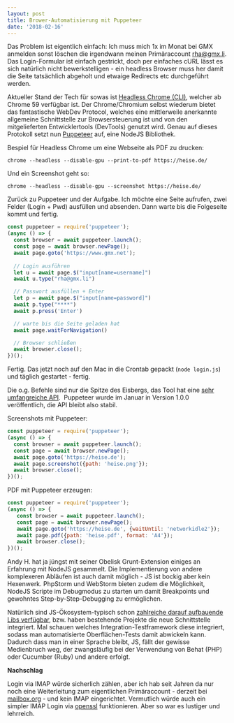 ```yaml
---
layout: post
title: Brower-Automatisierung mit Puppeteer
date: '2018-02-16'
---
```


Das Problem ist eigentlich einfach: Ich muss mich 1x im Monat bei GMX anmelden sonst löschen die irgendwann meinen Primäraccount rha@gmx.li. Das Login-Formular ist einfach gestrickt, doch per einfaches cURL lässt es sich natürlich nicht bewerkstelligen - ein headless Browser muss her damit die Seite tatsächlich abgeholt und etwaige Redirects etc durchgeführt werden.

Aktueller Stand der Tech für sowas ist [Headless Chrome (CLI)](https://developers.google.com/web/updates/2017/04/headless-chrome), welcher ab Chrome 59 verfügbar ist. Der Chrome/Chromium selbst wiederum bietet das fantastische WebDev Protocol, welches eine mittlerweile anerkannte allgemeine Schnittstelle zur Browsersteuerung ist und von den mitgelieferten Entwicklertools (DevTools) genutzt wird. Genau auf dieses Protokoll setzt nun [Puppeteer](https://github.com/GoogleChrome/puppeteer) auf, eine NodeJS Bibliothek.

<!--more-->

Bespiel für Headless Chrome um eine Webseite als PDF zu drucken:

```
chrome --headless --disable-gpu --print-to-pdf https://heise.de/
```

Und ein Screenshot geht so:

```
chrome --headless --disable-gpu --screenshot https://heise.de/
```

Zurück zu Puppeteer und der Aufgabe. Ich möchte eine Seite aufrufen, zwei Felder (Login + Pwd) ausfüllen und absenden. Dann warte bis die Folgeseite kommt und fertig.

```js
const puppeteer = require('puppeteer');
(async () => {
  const browser = await puppeteer.launch();
  const page = await browser.newPage();
  await page.goto('https://www.gmx.net');
  
  // Login ausführen
  let u = await page.$("input[name=username]")
  await u.type("rha@gmx.li")

  // Passwort ausfüllen + Enter
  let p = await page.$("input[name=password]")
  await p.type("****")
  await p.press('Enter')

  // warte bis die Seite geladen hat
  await page.waitForNavigation()

  // Browser schließen
  await browser.close();
})();
```

Fertig. Das jetzt noch auf den Mac in die Crontab gepackt (`node login.js`) und täglich gestartet - fertig.

Die o.g. Befehle sind nur die Spitze des Eisbergs, das Tool hat eine [sehr umfangreiche API](https://github.com/GoogleChrome/puppeteer/blob/master/docs/api.md#).  Puppeteer wurde im Januar in Version 1.0.0 veröffentlich, die API bleibt also stabil.

Screenshots mit Puppeteer:

```js
const puppeteer = require('puppeteer');
(async () => {
  const browser = await puppeteer.launch();
  const page = await browser.newPage();
  await page.goto('https://heise.de');
  await page.screenshot({path: 'heise.png'});
  await browser.close();
})();
```

PDF mit Puppeteer erzeugen:

```js
const puppeteer = require('puppeteer');
(async () => {
   const browser = await puppeteer.launch();
   const page = await browser.newPage();
   await page.goto('https://heise.de', {waitUntil: 'networkidle2'});
   await page.pdf({path: 'heise.pdf', format: 'A4'});
   await browser.close();
})();
```

Andy H. hat ja jüngst mit seiner Obelisk Grunt-Extension einiges an Erfahrung mit NodeJS gesammelt. Die Implementierung von andere komplexeren Abläufen ist auch damit möglich - JS ist bockig aber kein Hexenwerk. PhpStorm und WebStorm bieten zudem die Möglichkeit, NodeJS Scripte im Debugmodus zu starten um damit Breakpoints und gewohntes Step-by-Step-Debugging zu ermöglichen.

Natürlich sind JS-Ökosystem-typisch schon [zahlreiche darauf aufbauende Libs verfügbar](https://medium.com/@kensoh/chromeless-chrominator-chromy-navalia-lambdium-ghostjs-autogcd-ef34bcd26907), bzw. haben bestehende Projekte die neue Schnittstelle integriert. Mal schauen welches Integration-Testframework diese integriert, sodass man automatisierte Oberflächen-Tests damit abwickeln kann. Dadurch dass man in einer Sprache bleibt, JS, fällt der gewisse Medienbruch weg, der zwangsläufig bei der Verwendung von Behat (PHP) oder Cucumber (Ruby) und andere erfolgt.

**Nachschlag**

Login via IMAP würde sicherlich zählen, aber ich hab seit Jahren da nur noch eine Weiterleitung zum eigentlichen Primäraccount - derzeit bei [mailbox.org](https://mailbox.org) - und kein IMAP eingerichtet. Vermutlich würde auch ein simpler IMAP Login via [openssl](https://delog.wordpress.com/2011/05/10/access-imap-server-from-the-command-line-using-openssl/) funktionieren. Aber so war es lustiger und lehrreich.
